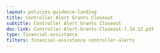 ```yaml
---
layout: policies-guidance-landing
title: Controller Alert Grants Closeout
subtitle: Controller Alert Grants Closeout
doc-link: Controller-Alert-Grants-Closeout-7.24.12.pdf
type: financial-assistance
filters: financial-assistance controller-alerts
---
```

